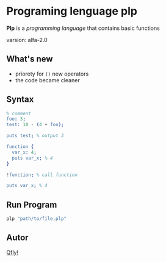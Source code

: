 Programing lenguage plp
=========================

**Plp** is a *programming language* that contains basic functions

varsion: alfa-2.0

What's new
-------

- priorety for ```()``` new operators
- the code became cleaner

Syntax
-----------

```erl
% comment
foo: 3;
test: 10 - (4 + foo);

puts test; % output 3

function {
  var_x: 4;
  puts var_x; % 4
}

!function; % call function

puts var_x; % 4

```

Run Program
-----------

```ps1
plp "path/to/file.plp"
```

Autor
-----------

[Qfly!](https://github.com/Qfliy)
